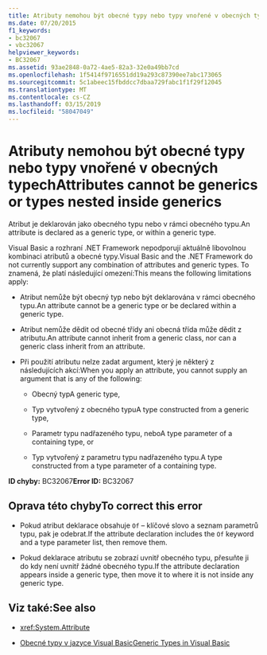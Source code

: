 ```yaml
---
title: Atributy nemohou být obecné typy nebo typy vnořené v obecných typech
ms.date: 07/20/2015
f1_keywords:
- bc32067
- vbc32067
helpviewer_keywords:
- BC32067
ms.assetid: 93ae2848-0a72-4ae5-82a3-32e0a49bb7cd
ms.openlocfilehash: 1f5414f9716551dd19a293c87390ee7abc173065
ms.sourcegitcommit: 5c1abeec15fbddcc7dbaa729fabc1f1f29f12045
ms.translationtype: MT
ms.contentlocale: cs-CZ
ms.lasthandoff: 03/15/2019
ms.locfileid: "58047049"
---
```

# <a name="attributes-cannot-be-generics-or-types-nested-inside-generics"></a><span data-ttu-id="f321f-102">Atributy nemohou být obecné typy nebo typy vnořené v obecných typech</span><span class="sxs-lookup"><span data-stu-id="f321f-102">Attributes cannot be generics or types nested inside generics</span></span>
<span data-ttu-id="f321f-103">Atribut je deklarován jako obecného typu nebo v rámci obecného typu.</span><span class="sxs-lookup"><span data-stu-id="f321f-103">An attribute is declared as a generic type, or within a generic type.</span></span>  
  
 <span data-ttu-id="f321f-104">Visual Basic a rozhraní .NET Framework nepodporují aktuálně libovolnou kombinaci atributů a obecné typy.</span><span class="sxs-lookup"><span data-stu-id="f321f-104">Visual Basic and the .NET Framework do not currently support any combination of attributes and generic types.</span></span> <span data-ttu-id="f321f-105">To znamená, že platí následující omezení:</span><span class="sxs-lookup"><span data-stu-id="f321f-105">This means the following limitations apply:</span></span>  
  
-   <span data-ttu-id="f321f-106">Atribut nemůže být obecný typ nebo být deklarována v rámci obecného typu.</span><span class="sxs-lookup"><span data-stu-id="f321f-106">An attribute cannot be a generic type or be declared within a generic type.</span></span>  
  
-   <span data-ttu-id="f321f-107">Atribut nemůže dědit od obecné třídy ani obecná třída může dědit z atributu.</span><span class="sxs-lookup"><span data-stu-id="f321f-107">An attribute cannot inherit from a generic class, nor can a generic class inherit from an attribute.</span></span>  
  
-   <span data-ttu-id="f321f-108">Při použití atributu nelze zadat argument, který je některý z následujících akcí:</span><span class="sxs-lookup"><span data-stu-id="f321f-108">When you apply an attribute, you cannot supply an argument that is any of the following:</span></span>  
  
    -   <span data-ttu-id="f321f-109">Obecný typ</span><span class="sxs-lookup"><span data-stu-id="f321f-109">A generic type,</span></span>  
  
    -   <span data-ttu-id="f321f-110">Typ vytvořený z obecného typu</span><span class="sxs-lookup"><span data-stu-id="f321f-110">A type constructed from a generic type,</span></span>  
  
    -   <span data-ttu-id="f321f-111">Parametr typu nadřazeného typu, nebo</span><span class="sxs-lookup"><span data-stu-id="f321f-111">A type parameter of a containing type, or</span></span>  
  
    -   <span data-ttu-id="f321f-112">Typ vytvořený z parametru typu nadřazeného typu.</span><span class="sxs-lookup"><span data-stu-id="f321f-112">A type constructed from a type parameter of a containing type.</span></span>  
  
 <span data-ttu-id="f321f-113">**ID chyby:** BC32067</span><span class="sxs-lookup"><span data-stu-id="f321f-113">**Error ID:** BC32067</span></span>  
  
## <a name="to-correct-this-error"></a><span data-ttu-id="f321f-114">Oprava této chyby</span><span class="sxs-lookup"><span data-stu-id="f321f-114">To correct this error</span></span>  
  
-   <span data-ttu-id="f321f-115">Pokud atribut deklarace obsahuje `Of` – klíčové slovo a seznam parametrů typu, pak je odebrat.</span><span class="sxs-lookup"><span data-stu-id="f321f-115">If the attribute declaration includes the `Of` keyword and a type parameter list, then remove them.</span></span>  
  
-   <span data-ttu-id="f321f-116">Pokud deklarace atributu se zobrazí uvnitř obecného typu, přesuňte ji do kdy není uvnitř žádné obecného typu.</span><span class="sxs-lookup"><span data-stu-id="f321f-116">If the attribute declaration appears inside a generic type, then move it to where it is not inside any generic type.</span></span>  
  
## <a name="see-also"></a><span data-ttu-id="f321f-117">Viz také:</span><span class="sxs-lookup"><span data-stu-id="f321f-117">See also</span></span>

- <xref:System.Attribute>

- [<span data-ttu-id="f321f-118">Obecné typy v jazyce Visual Basic</span><span class="sxs-lookup"><span data-stu-id="f321f-118">Generic Types in Visual Basic</span></span>](../../visual-basic/programming-guide/language-features/data-types/generic-types.md)
